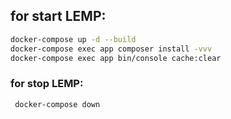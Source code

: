 
## for start LEMP:
```bash
docker-compose up -d --build
docker-compose exec app composer install -vvv
docker-compose exec app bin/console cache:clear
```

### for stop LEMP:
`` docker-compose down``